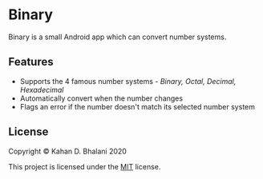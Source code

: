 # Binary

Binary is a small Android app which can convert number systems.

## Features

* Supports the 4 famous number systems - _Binary, Octal, Decimal, Hexadecimal_
* Automatically convert when the number changes
* Flags an error if the number doesn't match its selected number system

## License

Copyright &copy; Kahan D. Bhalani 2020

This project is licensed under the [MIT](https://github.com/KdB13/Binary/blob/master/LICENSE) license.